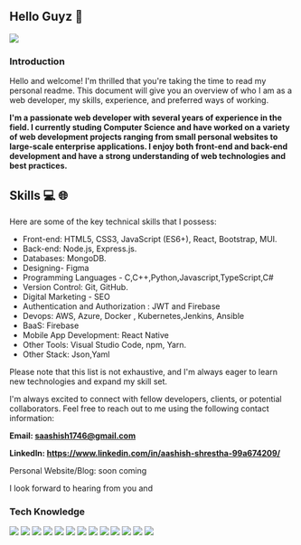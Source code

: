 ## Hello Guyz :wave:

![ ](https://komarev.com/ghpvc/?username=saashish7070)
### **Introduction**

Hello and welcome! I'm thrilled that you're taking the time to read my personal readme. This document will give you an overview of who I am as a web developer, my skills, experience, and preferred ways of working.

**I'm a passionate web developer with several years of experience in the field. I currently studing Computer Science and have worked on a variety of web development projects ranging from small personal websites to large-scale enterprise applications. I enjoy both front-end and back-end development and have a strong understanding of web technologies and best practices.**

## Skills :computer: :globe_with_meridians:

Here are some of the key technical skills that I possess:

- Front-end: HTML5, CSS3, JavaScript (ES6+), React, Bootstrap, MUI.
- Back-end: Node.js, Express.js.
- Databases:  MongoDB.
- Designing- Figma
- Programming Languages - C,C++,Python,Javascript,TypeScript,C#
- Version Control: Git, GitHub.
-  Digital Marketing - SEO
- Authentication and Authorization : JWT and Firebase
- Devops: AWS, Azure, Docker , Kubernetes,Jenkins, Ansible 
- BaaS: Firebase
- Mobile App Development: React Native
- Other Tools: Visual Studio Code, npm, Yarn.
- Other Stack: Json,Yaml

Please note that this list is not exhaustive, and I'm always eager to learn new technologies and expand my skill set.

I'm always excited to connect with fellow developers, clients, or potential collaborators. Feel free to reach out to me using the following contact information:

**Email: saashish1746@gmail.com**

**LinkedIn: https://www.linkedin.com/in/aashish-shrestha-99a674209/**

Personal Website/Blog: soon coming

I look forward to hearing from you and


### Tech Knowledge

<!-- <img src="https://img.shields.io/badge/python%20-%2314354C.svg?&style=for-the-badge&logo=python&logoColor=white"/> -->
![](https://img.shields.io/badge/JavaScript-black?style=for-the-badge&logo=javascript)
![](https://img.shields.io/badge/NodeJS-black?style=for-the-badge&logo=node.js)
![](https://img.shields.io/badge/ReactJS-black?style=for-the-badge&logo=react)
![](https://img.shields.io/badge/Bash-black?style=for-the-badge&logo=gnu-bash)
![](https://img.shields.io/badge/C%2B%2B-black?style=for-the-badge&logo=c%2B%2B)
![](https://img.shields.io/badge/Python-black?style=for-the-badge&logo=python&logoColor=white)
![](https://img.shields.io/badge/MongoDB-black?style=for-the-badge&logo=mongodb&logoColor=white)
![](https://img.shields.io/badge/Firebase-blacke?style=for-the-badge&logo=firebase)
![](https://img.shields.io/badge/JWT-black?style=for-the-badge&logo=json-web-tokens&logoColor=white)
![](https://img.shields.io/badge/Docker-black?style=for-the-badge&logo=docker)
![](https://img.shields.io/badge/Kubernetes-black?style=for-the-badge&logo=kubernetes)
![](https://img.shields.io/badge/AWS-black?style=for-the-badge&logo=aws)
![](https://img.shields.io/badge/Azure-black?style=for-the-badge&logo=azure)


